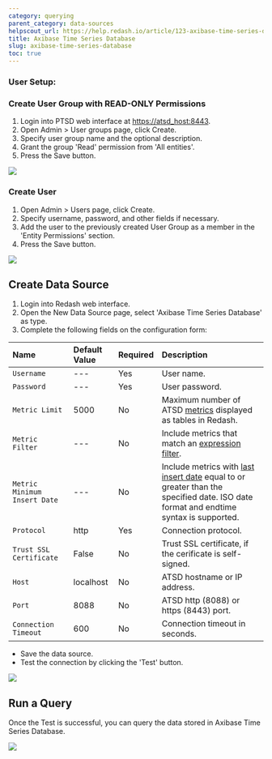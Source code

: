 ```yaml
---
category: querying
parent_category: data-sources
helpscout_url: https://help.redash.io/article/123-axibase-time-series-database
title: Axibase Time Series Database
slug: axibase-time-series-database
toc: true
---
```


### User Setup:

### Create User Group with READ-ONLY Permissions

1. Login into PTSD web interface at
   [https://atsd_host:8443](https://atsd_host:8443/).
2. Open Admin > User groups page, click Create.
3. Specify user group name and the optional description.
4. Grant the group 'Read' permission from 'All entities'.
5. Press the Save button.

![](/assets/images/docs/gitbook/atsd_user_group.png)

### Create User

1. Open Admin > Users page, click Create.
2. Specify username, password, and other fields if necessary.
3. Add the user to the previously created User Group as a member in the 'Entity
   Permissions' section.
4. Press the Save button.

![](/assets/images/docs/gitbook/atsd_user.png)

## Create Data Source

1. Login into Redash web interface.
2. Open the New Data Source page, select 'Axibase Time Series Database' as type.
3. Complete the following fields on the configuration form:

| **Name**                     | **Default Value** | **Required** | **Description**                                                                                                                                                                                                                  |
| :--------------------------- | :---------------- | :----------- | :------------------------------------------------------------------------------------------------------------------------------------------------------------------------------------------------------------------------------- |
| `Username`                   | ---               | Yes          | User name.                                                                                                                                                                                                                       |
| `Password`                   | ---               | Yes          | User password.                                                                                                                                                                                                                   |
| `Metric Limit`               | 5000              | No           | Maximum number of ATSD [metrics](https://github.com/axibase/atsd-docs/blob/master/api/meta/metric/list.md#query-parameters) displayed as tables in Redash.                                                                       |
| `Metric Filter`              | ---               | No           | Include metrics that match an [expression filter](https://github.com/axibase/atsd-docs/blob/master/api/meta/metric/list.md#query-parameters).                                                                                    |
| `Metric Minimum Insert Date` | ---               | No           | Include metrics with [last insert date](https://github.com/axibase/atsd-docs/blob/master/api/meta/metric/list.md#query-parameters) equal to or greater than the specified date. ISO date format and endtime syntax is supported. |
| `Protocol`                   | http              | Yes          | Connection protocol.                                                                                                                                                                                                             |
| `Trust SSL Certificate`      | False             | No           | Trust SSL certificate, if the cerificate is self-signed.                                                                                                                                                                         |
| `Host`                       | localhost         | No           | ATSD hostname or IP address.                                                                                                                                                                                                     |
| `Port`                       | 8088              | No           | ATSD http (8088) or https (8443) port.                                                                                                                                                                                           |
| `Connection Timeout`         | 600               | No           | Connection timeout in seconds.                                                                                                                                                                                                   |

- Save the data source.
- Test the connection by clicking the 'Test' button.

![](/assets/images/docs/gitbook/atsd_datasource.png)

## Run a Query

Once the Test is successful, you can query the data stored in Axibase Time
Series Database.

![](/assets/images/docs/gitbook/atsd_query.jpg)
